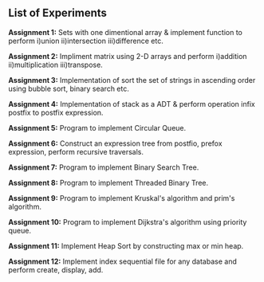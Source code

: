 ## List of Experiments

**Assignment 1:** Sets with one dimentional array & implement function to perform i)union ii)intersection iii)difference etc.

**Assignment 2:** Impliment matrix using 2-D arrays and perform i)addition ii)multiplication iii)transpose.

**Assignment 3:** Implementation of sort the set of strings in ascending order using bubble sort, binary search etc.

**Assignment 4:** Implementation of stack as a ADT & perform operation infix postfix to postfix expression.

**Assignment 5:** Program to implement Circular Queue. 

**Assignment 6:** Construct an expression tree from postfio, prefox expression, perform recursive traversals. 

**Assignment 7:** Program to implement Binary Search Tree.

**Assignment 8:** Program to implement Threaded Binary Tree.

**Assignment 9:** Program to implement Kruskal's algorithm and prim's algorithm.

**Assignment 10:** Program to implement Dijkstra's algorithm using priority queue.

**Assignment 11:** Implement Heap Sort by constructing max or min heap.

**Assignment 12:** Implement index sequential file for any database and perform create, display, add.
